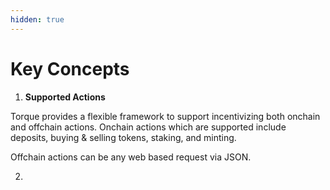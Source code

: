 ```yaml
---
hidden: true
---
```


# Key Concepts

1. **Supported Actions**

Torque provides a flexible framework to support incentivizing both onchain and offchain actions. Onchain actions which are supported include deposits, buying & selling tokens, staking, and minting.&#x20;

Offchain actions can be any web based request via JSON.

2.
